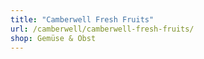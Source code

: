 ```yaml
---
title: "Camberwell Fresh Fruits"
url: /camberwell/camberwell-fresh-fruits/
shop: Gemüse & Obst
---
```

